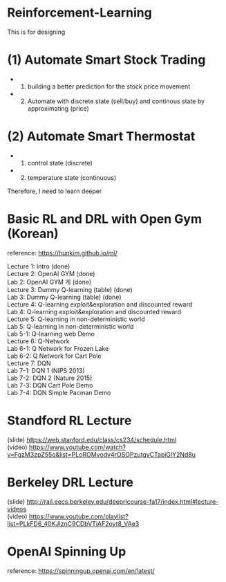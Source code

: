 # Reinforcement-Learning

This is for designing 

# (1) Automate Smart Stock Trading
 - 1. building a better prediction for the stock price movement
 - 2. Automate with discrete state (sell/buy) and continous state by approximating (price)
 
# (2) Automate Smart Thermostat
 - 1. control state (discrete)
 - 2. temperature state (continuous)

Therefore, I need to learn deeper

# Basic RL and DRL with Open Gym (Korean)

reference: https://hunkim.github.io/ml/

Lecture 1: Intro (done)  
Lecture 2: OpenAI GYM (done)  
Lab 2: OpenAI GYM 게 (done)  
Lecture 3: Dummy Q-learning (table)  (done)  
Lab 3: Dummy Q-learning (table)  (done)  
Lecture 4: Q-learning exploit&exploration and discounted reward   
Lab 4: Q-learning exploit&exploration and discounted reward   
Lecture 5: Q-learning in non-deterministic world  
Lab 5: Q-learning in non-deterministic world   
Lab 5-1: Q-learning web Demo   
Lecture 6: Q-Network   
Lab 6-1: Q Network for Frozen Lake   
Lab 6-2: Q Network for Cart Pole   
Lecture 7: DQN   
Lab 7-1: DQN 1 (NIPS 2013)   
Lab 7-2: DQN 2 (Nature 2015)   
Lab 7-3: DQN Cart Pole Demo   
Lab 7-4: DQN Simple Pacman Demo   

# Standford RL Lecture  
(slide) https://web.stanford.edu/class/cs234/schedule.html  
(video) https://www.youtube.com/watch?v=FgzM3zpZ55o&list=PLoROMvodv4rOSOPzutgyCTapiGlY2Nd8u  

# Berkeley DRL Lecture
(slide) http://rail.eecs.berkeley.edu/deeprlcourse-fa17/index.html#lecture-videos  
(video) https://www.youtube.com/playlist?list=PLkFD6_40KJIznC9CDbVTjAF2oyt8_VAe3  

# OpenAI Spinning Up
reference: https://spinningup.openai.com/en/latest/  

